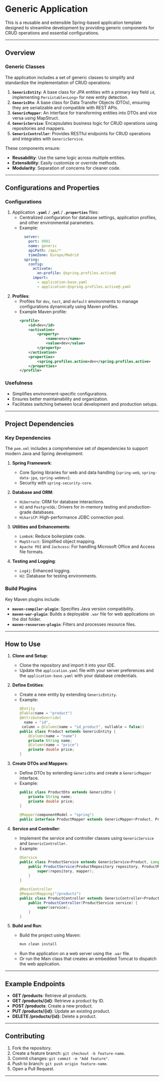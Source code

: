 # **Generic Application**

This is a reusable and extensible Spring-based application template designed to streamline development by providing generic components for CRUD operations and essential configurations.

---

## **Overview**

### **Generic Classes**
The application includes a set of generic classes to simplify and standardize the implementation of CRUD operations:

1. **`GenericEntity`**: A base class for JPA entities with a primary key field `id`, implementing `Persistable<Long>` for new entity detection.
2. **`GenericDto`**: A base class for Data Transfer Objects (DTOs), ensuring they are serializable and compatible with REST APIs.
3. **`GenericMapper`**: An interface for transforming entities into DTOs and vice versa using MapStruct.
4. **`GenericService`**: Encapsulates business logic for CRUD operations using repositories and mappers.
5. **`GenericController`**: Provides RESTful endpoints for CRUD operations and integrates with `GenericService`.

These components ensure:
- **Reusability**: Use the same logic across multiple entities.
- **Extensibility**: Easily customize or override methods.
- **Modularity**: Separation of concerns for cleaner code.

---

## **Configurations and Properties**

### **Configurations**
1. Application **`.yaml`** / **`.yml`** / **`.properties`** files:
    - Centralized configuration for database settings, application profiles, and other environmental parameters.
    - Example:
      ```yaml
        server:
          port: 9991
          name: generic
          apiPath: /api/*
          timeZone: Europe/Madrid
        spring:
          config:
            activate:
              on-profile: @spring.profiles.active@
            import:
              - application-base.yaml
              - application-@spring.profiles.active@.yaml
      ```
2. **Profiles**:
    - Profiles for `dev`, `test`, and `default` environments to manage configurations dynamically using Maven profiles.
    - Example Maven profile:
      ```xml
      <profile>
          <id>dev</id>
          <activation>
              <property>
                  <name>env</name>
                  <value>dev</value>
              </property>
          </activation>
          <properties>
              <spring.profiles.active>dev</spring.profiles.active>
          </properties>
      </profile>
      ```

### **Usefulness**
- Simplifies environment-specific configurations.
- Ensures better maintainability and organization.
- Facilitates switching between local development and production setups.

---

## **Project Dependencies**

### **Key Dependencies**
The `pom.xml` includes a comprehensive set of dependencies to support modern Java and Spring development:

1. **Spring Framework**:
    - Core Spring libraries for web and data handling (`spring-web`, `spring-data-jpa`, `spring-webmvc`).
    - Security with `spring-security-core`.

2. **Database and ORM**:
    - `Hibernate`: ORM for database interactions.
    - `H2` and `PostgreSQL`: Drivers for in-memory testing and production-grade databases.
    - `HikariCP`: High-performance JDBC connection pool.

3. **Utilities and Enhancements**:
    - `Lombok`: Reduce boilerplate code.
    - `MapStruct`: Simplified object mapping.
    - `Apache POI` and `Jackcess`: For handling Microsoft Office and Access file formats.

4. **Testing and Logging**:
    - `Log4j`: Enhanced logging.
    - `H2`: Database for testing environments.

### **Build Plugins**
Key Maven plugins include:
- **`maven-compiler-plugin`**: Specifies Java version compatibility.
- **`maven-war-plugin`**: Builds a deployable `.war` file for web applications on the dist folder.
- **`maven-resources-plugin`**: Filters and processes resource files.

---

## **How to Use**

1. **Clone and Setup**:
    - Clone the repository and import it into your IDE.
    - Update the `application.yaml` file with your server preferences and the `application-base.yaml` with your database credentials.

2. **Define Entities**:
    - Create a new entity by extending `GenericEntity`.
    - Example:
      ```java
      @Entity
      @Table(name = "product")
      @AttributeOverride(
        name = "id",
       column = @Column(name = "id_product", nullable = false))
      public class Product extends GenericEntity {
          @Column(name = "name")
          private String name;
          @Column(name = "price")
          private double price;
      }
      ```

3. **Create DTOs and Mappers**:
    - Define DTOs by extending `GenericDto` and create a `GenericMapper` interface.
    - Example:
      ```java
      public class ProductDto extends GenericDto {
          private String name;
          private double price;
      }
 
      @Mapper(componentModel = "spring")
      public interface ProductMapper extends GenericMapper<Product, ProductDto> {}
      ```

4. **Service and Controller**:
    - Implement the service and controller classes using `GenericService` and `GenericController`.
    - Example:
      ```java
      @Service
      public class ProductService extends GenericService<Product, Long, ProductDto> {
          public ProductService(ProductRepository repository, ProductMapper mapper) {
              super(repository, mapper);
          }
      }
 
      @RestController
      @RequestMapping("/products")
      public class ProductController extends GenericController<Product, Long, ProductDto> {
          public ProductController(ProductService service) {
              super(service);
          }
      }
      ```

5. **Build and Run**:
    - Build the project using Maven:
      ```bash
      mvn clean install
      ```
    - Run the application on a web server using the `.war` file.
    - Or run the Main class that creates an embedded Tomcat to dispatch the web application.

---

## **Example Endpoints**

- **GET /products**: Retrieve all products.
- **GET /products/{id}**: Retrieve a product by ID.
- **POST /products**: Create a new product.
- **PUT /products/{id}**: Update an existing product.
- **DELETE /products/{id}**: Delete a product.

---

## **Contributing**

1. Fork the repository.
2. Create a feature branch: `git checkout -b feature-name`.
3. Commit changes: `git commit -m "Add feature"`.
4. Push to branch: `git push origin feature-name`.
5. Open a Pull Request.

---
